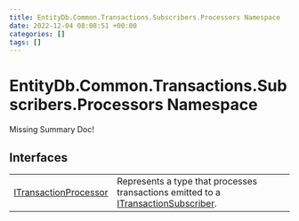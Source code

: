 ```yaml
---
title: EntityDb.Common.Transactions.Subscribers.Processors Namespace
date: 2022-12-04 08:08:51 +00:00
categories: []
tags: []
---
```


# EntityDb.Common.Transactions.Subscribers.Processors Namespace
Missing Summary Doc!
## Interfaces
<table><tr><td><a href='dotnet/entitydb-common-transactions-subscribers-processors-itransactionprocessor'>ITransactionProcessor</a></td><td>
Represents a type that processes transactions emitted to a <a href='dotnet/entitydb-abstractions-transactions-itransactionsubscriber'>ITransactionSubscriber</a>.
</td></tr></table>

